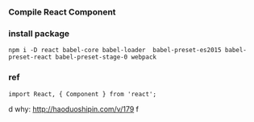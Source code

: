 ### Compile React Component



### install package


```
npm i -D react babel-core babel-loader  babel-preset-es2015 babel-preset-react babel-preset-stage-0 webpack
```


### ref

```
import React, { Component } from 'react';
```
d
why: http://haoduoshipin.com/v/179
f
